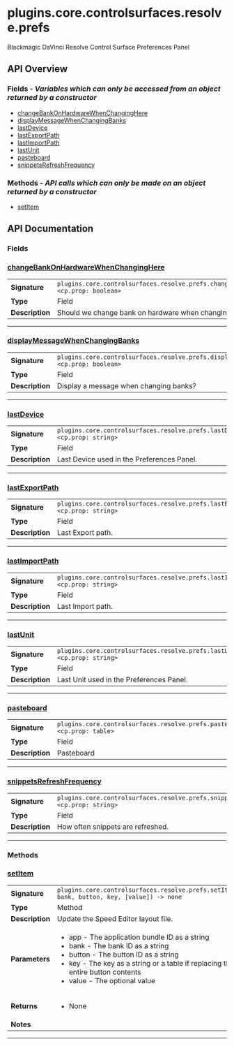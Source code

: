 # plugins.core.controlsurfaces.resolve.prefs

Blackmagic DaVinci Resolve Control Surface Preferences Panel

## API Overview
### **Fields** - _Variables which can only be accessed from an object returned by a constructor_
 * [changeBankOnHardwareWhenChangingHere](#changebankonhardwarewhenchanginghere)
 * [displayMessageWhenChangingBanks](#displaymessagewhenchangingbanks)
 * [lastDevice](#lastdevice)
 * [lastExportPath](#lastexportpath)
 * [lastImportPath](#lastimportpath)
 * [lastUnit](#lastunit)
 * [pasteboard](#pasteboard)
 * [snippetsRefreshFrequency](#snippetsrefreshfrequency)

### **Methods** - _API calls which can only be made on an object returned by a constructor_
 * [setItem](#setitem)


## API Documentation

### Fields


### [changeBankOnHardwareWhenChangingHere](#changebankonhardwarewhenchanginghere)

|                                             |                                                                                     |
| --------------------------------------------|-------------------------------------------------------------------------------------|
| **Signature**                               | `plugins.core.controlsurfaces.resolve.prefs.changeBankOnHardwareWhenChangingHere <cp.prop: boolean>`                                                                    |
| **Type**                                    | Field                                                                     |
| **Description**                             | Should we change bank on hardware when changing in preferences?                                                                     |

---

### [displayMessageWhenChangingBanks](#displaymessagewhenchangingbanks)

|                                             |                                                                                     |
| --------------------------------------------|-------------------------------------------------------------------------------------|
| **Signature**                               | `plugins.core.controlsurfaces.resolve.prefs.displayMessageWhenChangingBanks <cp.prop: boolean>`                                                                    |
| **Type**                                    | Field                                                                     |
| **Description**                             | Display a message when changing banks?                                                                     |

---

### [lastDevice](#lastdevice)

|                                             |                                                                                     |
| --------------------------------------------|-------------------------------------------------------------------------------------|
| **Signature**                               | `plugins.core.controlsurfaces.resolve.prefs.lastDevice <cp.prop: string>`                                                                    |
| **Type**                                    | Field                                                                     |
| **Description**                             | Last Device used in the Preferences Panel.                                                                     |

---

### [lastExportPath](#lastexportpath)

|                                             |                                                                                     |
| --------------------------------------------|-------------------------------------------------------------------------------------|
| **Signature**                               | `plugins.core.controlsurfaces.resolve.prefs.lastExportPath <cp.prop: string>`                                                                    |
| **Type**                                    | Field                                                                     |
| **Description**                             | Last Export path.                                                                     |

---

### [lastImportPath](#lastimportpath)

|                                             |                                                                                     |
| --------------------------------------------|-------------------------------------------------------------------------------------|
| **Signature**                               | `plugins.core.controlsurfaces.resolve.prefs.lastImportPath <cp.prop: string>`                                                                    |
| **Type**                                    | Field                                                                     |
| **Description**                             | Last Import path.                                                                     |

---

### [lastUnit](#lastunit)

|                                             |                                                                                     |
| --------------------------------------------|-------------------------------------------------------------------------------------|
| **Signature**                               | `plugins.core.controlsurfaces.resolve.prefs.lastUnit <cp.prop: string>`                                                                    |
| **Type**                                    | Field                                                                     |
| **Description**                             | Last Unit used in the Preferences Panel.                                                                     |

---

### [pasteboard](#pasteboard)

|                                             |                                                                                     |
| --------------------------------------------|-------------------------------------------------------------------------------------|
| **Signature**                               | `plugins.core.controlsurfaces.resolve.prefs.pasteboard <cp.prop: table>`                                                                    |
| **Type**                                    | Field                                                                     |
| **Description**                             | Pasteboard                                                                     |

---

### [snippetsRefreshFrequency](#snippetsrefreshfrequency)

|                                             |                                                                                     |
| --------------------------------------------|-------------------------------------------------------------------------------------|
| **Signature**                               | `plugins.core.controlsurfaces.resolve.prefs.snippetsRefreshFrequency <cp.prop: string>`                                                                    |
| **Type**                                    | Field                                                                     |
| **Description**                             | How often snippets are refreshed.                                                                     |

---
### Methods


### [setItem](#setitem)

|                                             |                                                                                     |
| --------------------------------------------|-------------------------------------------------------------------------------------|
| **Signature**                               | `plugins.core.controlsurfaces.resolve.prefs.setItem(app, bank, button, key, [value]) -> none`                                                                    |
| **Type**                                    | Method                                                                     |
| **Description**                             | Update the Speed Editor layout file.                                                                     |
| **Parameters**                              | <ul><li>app - The application bundle ID as a string</li><li>bank - The bank ID as a string</li><li>button - The button ID as a string</li><li>key - The key as a string or a table if replacing the entire button contents</li><li>value - The optional value</li></ul> |
| **Returns**                                 | <ul><li>None</li></ul>          |
| **Notes**                                   | <ul></ul>                |

---
